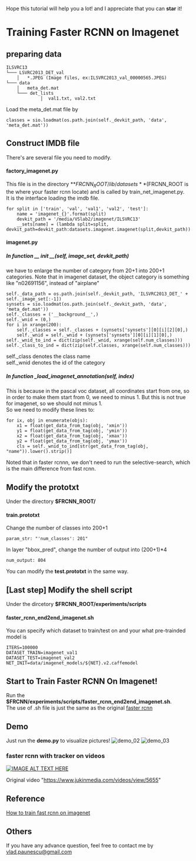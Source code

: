 Hope this tutorial will help you a lot! and I appreciate that you can **star** it!   
# Training Faster RCNN on Imagenet

## preparing data

```
ILSVRC13 
└─── LSVRC2013_DET_val
    │   *.JPEG (Image files, ex:ILSVRC2013_val_00000565.JPEG)
└─── data
    │   meta_det.mat
    └─── det_lists
             │  val1.txt, val2.txt
```
Load the meta_det.mat file by 
```
classes = sio.loadmat(os.path.join(self._devkit_path, 'data', 'meta_det.mat'))
```

## Construct IMDB file
There's are several file you need to modify.

#### factory_imagenet.py
This file is in the directory **$FRCNN_ROOT/lib/datasets**($FRCNN_ROOT is the where your faster rcnn locate) and is called by train_net_imagenet.py.  
It is the interface loading the imdb file.   
```
for split in ['train', 'val', 'val1', 'val2', 'test']:
    name = 'imagenet_{}'.format(split)
    devkit_path = '/media/VSlab2/imagenet/ILSVRC13'
    __sets[name] = (lambda split=split, devkit_path=devkit_path:datasets.imagenet.imagenet(split,devkit_path))
```
#### imagenet.py
##### In function __ __init__ __(self, image_set, devkit_path)    
we have to enlarge the number of category from 20+1 into 200+1 categories. Note that in imagenet dataset, the object category is something like "n02691156", instead of "airplane"
```
self._data_path = os.path.join(self._devkit_path, 'ILSVRC2013_DET_' +     self._image_set[:-1])
synsets = sio.loadmat(os.path.join(self._devkit_path, 'data', 'meta_det.mat'))
self._classes = ('__background__',)
self._wnid = (0,)
for i in xrange(200):
    self._classes = self._classes + (synsets['synsets'][0][i][2][0],)
    self._wnid = self._wnid + (synsets['synsets'][0][i][1][0],)
self._wnid_to_ind = dict(zip(self._wnid, xrange(self.num_classes)))
self._class_to_ind = dict(zip(self.classes, xrange(self.num_classes)))
```
self._class denotes the class name   
self._wnid denotes the id of the category

##### In function _load_imagenet_annotation(self, index)
This is because in the pascal voc dataset, all coordinates start from one, so in order to make them start from 0, we need to minus 1. But this is not true for imagenet, so we should not minus 1.   
So we need to modify these lines to:
```
for ix, obj in enumerate(objs):
    x1 = float(get_data_from_tag(obj, 'xmin'))
    y1 = float(get_data_from_tag(obj, 'ymin'))
    x2 = float(get_data_from_tag(obj, 'xmax'))
    y2 = float(get_data_from_tag(obj, 'ymax'))
    cls = self._wnid_to_ind[str(get_data_from_tag(obj, "name")).lower().strip()]
```
Noted that in faster rcnnn, we don't need to run the selective-search, which is the main difference from fast rcnn.
## Modify the prototxt
Under the directory **$FRCNN_ROOT/**   
#### train.prototxt   
Change the number of classes into 200+1
```
param_str: "'num_classes': 201"
```
In layer "bbox_pred", change the number of output into (200+1)*4
```
num_output: 804
```
You can modify the **test.prototxt** in the same way. 

## [Last step] Modify the shell script
Under the dircetory **$FRCNN_ROOT/experiments/scripts**   
#### faster_rcnn_end2end_imagenet.sh
You can specify which dataset to train/test on and your what pre-trainded model is
```
ITERS=100000
DATASET_TRAIN=imagenet_val1
DATASET_TEST=imagenet_val2
NET_INIT=data/imagenet_models/${NET}.v2.caffemodel
```
## Start to Train Faster RCNN On Imagenet!
Run the **$FRCNN/experiments/scripts/faster_rcnn_end2end_imagenet.sh**.   
The use of .sh file is just the same as the original [faster rcnn ](https://github.com/rbgirshick/py-faster-rcnn)
## Demo
Just run the **demo.py** to visualize pictures! 
![demo_02](https://github.com/andrewliao11/py-faster-rcnn/blob/master/tools/output_demo_02.jpg?raw=true)
![demo_03](https://github.com/andrewliao11/py-faster-rcnn/blob/master/tools/output_demo_03.jpg?raw=true)

### faster rcnn with tracker on videos
[![IMAGE ALT TEXT HERE](http://img.youtube.com/vi/wY7LADoEuFs/0.jpg)](http://www.youtube.com/watch?v=wY7LADoEuFs)

Original video "https://www.jukinmedia.com/videos/view/5655"
## Reference
[How to train fast rcnn on imagenet](http://sunshineatnoon.github.io/Train-fast-rcnn-model-on-imagenet-without-matlab/)

## Others
If you have any advance question, feel free to contact me by vlad.paunescu@gmail.com